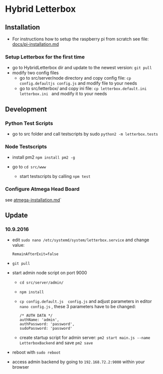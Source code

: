 # Hybrid Letterbox

## Installation

* For instructions how to setup the raspberry pi from scratch see file: [docs/pi-installation.md](docs/pi-installation.md)

### Setup Letterbox for the first time

* go to HybridLetterbox dir and update to the newest version: `git pull`
* modify two config files
  * go to src/server/node directory and copy config file: `cp config.defaultjs config.js` and modify file to your needs
  * go to src/letterbox/ and copy ini file: `cp letterbox.default.ini letterbox.ini `  and modify it to your needs


## Development

### Python Test Scripts

* go to src folder and call testscripts by sudo `python2 -m letterbox.tests`

### Node Testscripts

* install pm2 `npm install pm2 -g`

* go to `cd src/www`
  * start testscripts by calling `npm test`

### Configure Atmega Head Board

see  [atmega-installation.md](atmega-installation.md)`



## Update



### 10.9.2016

* edit  `sudo nano /etc/systemd/system/letterbox.service` and change value:

  ```
  RemainAfterExit=false
  ```

* `git pull`

* start admin node script on port 9000

  * `cd src/server/admin/ `

  * `npm install`

  * `cp config.default.js  config.js` and adjust parameters in editor `nano config.js` , these 3 parameters have to be changed:

      ```
      /* AUTH DATA */
      authName: 'admin',
      authPassword: 'password',
      sudoPassword: 'password'
      ```

  * create startup script for admin server: `pm2 start main.js --name LetterboxBackend` and save `pm2 save`

* reboot with `sudo reboot`

* access admin backend by going to `192.168.72.2:9000` within your browser
